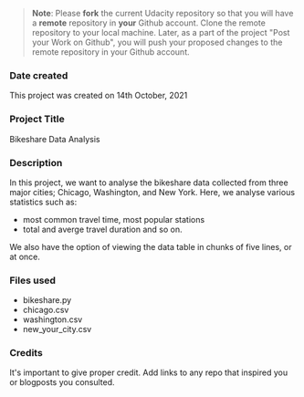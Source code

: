 >**Note**: Please **fork** the current Udacity repository so that you will have a **remote** repository in **your** Github account. Clone the remote repository to your local machine. Later, as a part of the project "Post your Work on Github", you will push your proposed changes to the remote repository in your Github account.

### Date created
This project was created on 14th October, 2021

### Project Title
Bikeshare Data Analysis

### Description
In this project, we want to analyse the bikeshare data collected from three major cities; Chicago, Washington, and New York.
Here, we analyse various statistics such as: 
* most common travel time, most popular stations
* total and averge travel duration and so on.  

We also have the option of viewing the data table in chunks of five lines, or at once.

### Files used
* bikeshare.py
* chicago.csv
* washington.csv
* new_your_city.csv

### Credits
It's important to give proper credit. Add links to any repo that inspired you or blogposts you consulted.

